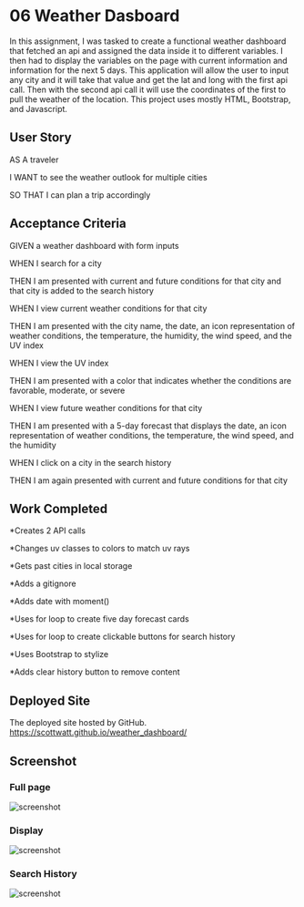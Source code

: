 # 06 Weather Dasboard

In this assignment, I was tasked to create a functional weather dashboard that fetched an api and assigned the data inside it to different variables. I then had to display the variables on the page with current information and information for the next 5 days. This application will allow the user to input any city and it will take that value and get the lat and long with the first api call. Then with the second api call it will use the coordinates of the first to pull the weather of the location. This project uses mostly HTML, Bootstrap, and Javascript. 

## User Story

AS A traveler

I WANT to see the weather outlook for multiple cities

SO THAT I can plan a trip accordingly

## Acceptance Criteria

GIVEN a weather dashboard with form inputs

WHEN I search for a city

THEN I am presented with current and future conditions for that city and that city is 
added to the search history

WHEN I view current weather conditions for that city

THEN I am presented with the city name, the date, an icon representation of weather conditions, the temperature, the humidity, the wind speed, and the UV index

WHEN I view the UV index

THEN I am presented with a color that indicates whether the conditions are favorable, moderate, or severe

WHEN I view future weather conditions for that city

THEN I am presented with a 5-day forecast that displays the date, an icon 
representation of weather conditions, the temperature, the wind speed, and the humidity

WHEN I click on a city in the search history

THEN I am again presented with current and future conditions for that city

## Work Completed

*Creates 2 API calls

*Changes uv classes to colors to match uv rays

*Gets past cities in local storage

*Adds a gitignore

*Adds date with moment()

*Uses for loop to create five day forecast cards

*Uses for loop to create clickable buttons for search history

*Uses Bootstrap to stylize

*Adds clear history button to remove content


## Deployed Site

The deployed site hosted by GitHub.
https://scottwatt.github.io/weather_dashboard/


## Screenshot

### Full page
![screenshot](./assets/images/Title.png)

### Display
![screenshot](./assets/images/InUse.png)

### Search History
![screenshot](./assets/images/Search%20History.png)